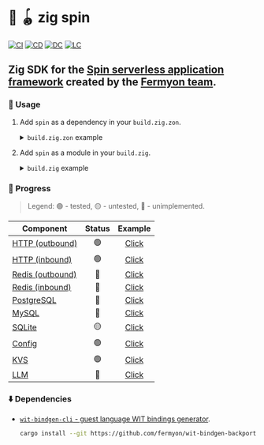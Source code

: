 # :lizard: :yo_yo: zig spin

[![CI][ci-shd]][ci-url]
[![CD][cd-shd]][cd-url]
[![DC][dc-shd]][dc-url]
[![LC][lc-shd]][lc-url]

## Zig SDK for the [Spin serverless application framework](https://github.com/fermyon/spin) created by the [Fermyon team](https://www.fermyon.com/).

### :rocket: Usage

1. Add `spin` as a dependency in your `build.zig.zon`.

    <details>

    <summary><code>build.zig.zon</code> example</summary>

    ```zig
    .{
        .name = "<name_of_your_package>",
        .version = "<version_of_your_package>",
        .dependencies = .{
            .spin = .{
                .url = "https://github.com/tensorush/zig-spin/archive/<git_tag_or_commit_hash>.tar.gz",
                .hash = "<package_hash>",
            },
        },
        .paths = .{
            "src/",
            "build.zig",
            "README.md",
            "LICENSE.md",
            "build.zig.zon",
        },
    }
    ```

    Set `<package_hash>` to `12200000000000000000000000000000000000000000000000000000000000000000` and build your package to find the correct value specified in a compiler error message.

    </details>

2. Add `spin` as a module in your `build.zig`.

    <details>

    <summary><code>build.zig</code> example</summary>

    ```zig
    const spin_dep = b.dependency("spin", .{});
    const spin_mod = spin.module("spin");
    exe.root_module.addImport("spin", spin_mod);
    ```

    </details>

### :battery: Progress

> Legend: :green_circle: - tested, :yellow_circle: - untested, :red_circle: - unimplemented.

| Component                            |     Status      |           Example            |
|--------------------------------------|:---------------:|:----------------------------:|
| [HTTP (outbound)](src/http.zig#L139) | :green_circle:  |  [Click](examples/http-out)  |
| [HTTP (inbound)](src/http.zig#L81)   | :green_circle:  |  [Click](examples/http-in)   |
| [Redis (outbound)](src/redis.zig)    |  :red_circle:   | [Click](examples/redis-out)  |
| [Redis (inbound)](src/redis.zig)     |  :red_circle:   |  [Click](examples/redis-in)  |
| [PostgreSQL](src/postgresql.zig)     |  :red_circle:   | [Click](examples/postgresql) |
| [MySQL](src/mysql.zig)               |  :red_circle:   |   [Click](examples/mysql)    |
| [SQLite](src/sqlite.zig)             | :yellow_circle: |   [Click](examples/sqlite)   |
| [Config](src/config.zig)             | :green_circle:  |   [Click](examples/config)   |
| [KVS](src/kvs.zig)                   | :green_circle:  |    [Click](examples/kvs)     |
| [LLM](src/llm.zig)                   |  :red_circle:   |    [Click](examples/llm)     |

### :arrow_down: Dependencies

- [`wit-bindgen-cli` - guest language WIT bindings generator](https://github.com/fermyon/wit-bindgen-backport).

    ```sh
    cargo install --git https://github.com/fermyon/wit-bindgen-backport --rev b89d507 wit-bindgen-cli
    ```

<!-- MARKDOWN LINKS -->

[ci-shd]: https://img.shields.io/github/actions/workflow/status/tensorush/zig-spin/ci.yaml?branch=main&style=for-the-badge&logo=github&label=CI&labelColor=black
[ci-url]: https://github.com/tensorush/zig-spin/blob/main/.github/workflows/ci.yaml
[cd-shd]: https://img.shields.io/github/actions/workflow/status/tensorush/zig-spin/cd.yaml?branch=main&style=for-the-badge&logo=github&label=CD&labelColor=black
[cd-url]: https://github.com/tensorush/zig-spin/blob/main/.github/workflows/cd.yaml
[dc-shd]: https://img.shields.io/badge/click-F6A516?style=for-the-badge&logo=zig&logoColor=F6A516&label=doc&labelColor=black
[dc-url]: https://tensorush.github.io/zig-spin
[lc-shd]: https://img.shields.io/github/license/tensorush/zig-spin.svg?style=for-the-badge&labelColor=black
[lc-url]: https://github.com/tensorush/zig-spin/blob/main/LICENSE.md
